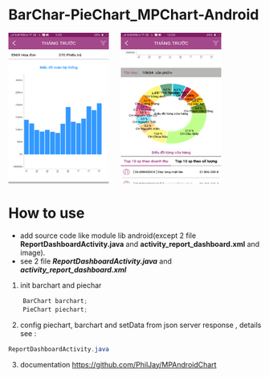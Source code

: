 # BarChar-PieChart_MPChart-Android
<p>
<img src="https://raw.githubusercontent.com/tusinh/BarChar-PieChart_MPChart-Android/master/Screenshot_2019-01-05-09-59-53-99.png" width="200" height="300" style="margin-right:20px" />
<img src="https://raw.githubusercontent.com/tusinh/BarChar-PieChart_MPChart-Android/master/Screenshot_2019-01-05-10-00-00-94.png" width="200" height="300" /></p>

# How to use
* add source code like module lib android(except 2 file **ReportDashboardActivity.java** and **activity_report_dashboard.xml** and image).
* see 2 file ***ReportDashboardActivity.java*** and ***activity_report_dashboard.xml***

1. init barchart and piechar
```java
    BarChart barchart;
    PieChart piechart;
```
2. config piechart, barchart and setData from json server response , details see :
```java
ReportDashboardActivity.java
```
3. documentation
 https://github.com/PhilJay/MPAndroidChart
